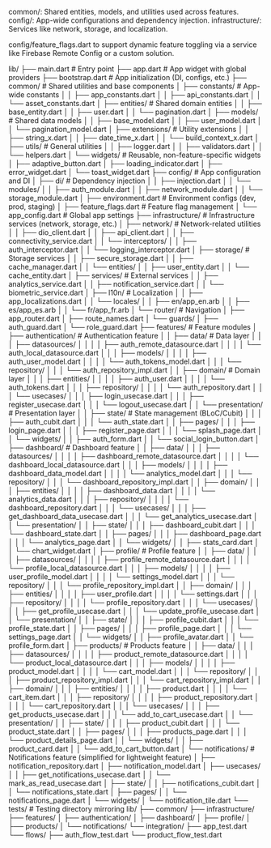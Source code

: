 common/: Shared entities, models, and utilities used across features.
config/: App-wide configurations and dependency injection.
infrastructure/: Services like network, storage, and localization.

config/feature_flags.dart to support dynamic feature toggling via a service like Firebase Remote Config or a custom solution.

lib/
├── main.dart # Entry point
├── app.dart # App widget with global providers
├── bootstrap.dart # App initialization (DI, configs, etc.)
├── common/ # Shared utilities and base components
│ ├── constants/ # App-wide constants
│ │ ├── app_constants.dart
│ │ ├── api_constants.dart
│ │ └── asset_constants.dart
│ ├── entities/ # Shared domain entities
│ │ ├── base_entity.dart
│ │ ├── user.dart
│ │ └── pagination.dart
│ ├── models/ # Shared data models
│ │ ├── base_model.dart
│ │ ├── user_model.dart
│ │ └── pagination_model.dart
│ ├── extensions/ # Utility extensions
│ │ ├── string_x.dart
│ │ ├── date_time_x.dart
│ │ └── build_context_x.dart
│ ├── utils/ # General utilities
│ │ ├── logger.dart
│ │ ├── validators.dart
│ │ └── helpers.dart
│ └── widgets/ # Reusable, non-feature-specific widgets
│ ├── adaptive_button.dart
│ ├── loading_indicator.dart
│ ├── error_widget.dart
│ └── toast_widget.dart
├── config/ # App configuration and DI
│ ├── di/ # Dependency injection
│ │ ├── injection.dart
│ │ └── modules/
│ │ ├── auth_module.dart
│ │ ├── network_module.dart
│ │ └── storage_module.dart
│ ├── environment.dart # Environment configs (dev, prod, staging)
│ ├── feature_flags.dart # Feature flag management
│ └── app_config.dart # Global app settings
├── infrastructure/ # Infrastructure services (network, storage, etc.)
│ ├── network/ # Network-related utilities
│ │ ├── dio_client.dart
│ │ ├── api_client.dart
│ │ ├── connectivity_service.dart
│ │ └── interceptors/
│ │ ├── auth_interceptor.dart
│ │ └── logging_interceptor.dart
│ ├── storage/ # Storage services
│ │ ├── secure_storage.dart
│ │ ├── cache_manager.dart
│ │ └── entities/
│ │ ├── user_entity.dart
│ │ └── cache_entity.dart
│ ├── services/ # External services
│ │ ├── analytics_service.dart
│ │ ├── notification_service.dart
│ │ └── biometric_service.dart
│ ├── l10n/ # Localization
│ │ ├── app_localizations.dart
│ │ └── locales/
│ │ ├── en/app_en.arb
│ │ ├── es/app_es.arb
│ │ └── fr/app_fr.arb
│ └── router/ # Navigation
│ ├── app_router.dart
│ ├── route_names.dart
│ └── guards/
│ ├── auth_guard.dart
│ └── role_guard.dart
├── features/ # Feature modules
│ ├── authentication/ # Authentication feature
│ │ ├── data/ # Data layer
│ │ │ ├── datasources/
│ │ │ │ ├── auth_remote_datasource.dart
│ │ │ │ └── auth_local_datasource.dart
│ │ │ ├── models/
│ │ │ │ ├── auth_user_model.dart
│ │ │ │ └── auth_tokens_model.dart
│ │ │ └── repository/
│ │ │ └── auth_repository_impl.dart
│ │ ├── domain/ # Domain layer
│ │ │ ├── entities/
│ │ │ │ ├── auth_user.dart
│ │ │ │ └── auth_tokens.dart
│ │ │ ├── repository/
│ │ │ │ └── auth_repository.dart
│ │ │ └── usecases/
│ │ │ ├── login_usecase.dart
│ │ │ ├── register_usecase.dart
│ │ │ └── logout_usecase.dart
│ │ └── presentation/ # Presentation layer
│ │ ├── state/ # State management (BLoC/Cubit)
│ │ │ ├── auth_cubit.dart
│ │ │ └── auth_state.dart
│ │ ├── pages/
│ │ │ ├── login_page.dart
│ │ │ ├── register_page.dart
│ │ │ └── splash_page.dart
│ │ └── widgets/
│ │ ├── auth_form.dart
│ │ └── social_login_button.dart
│ ├── dashboard/ # Dashboard feature
│ │ ├── data/
│ │ │ ├── datasources/
│ │ │ │ ├── dashboard_remote_datasource.dart
│ │ │ │ └── dashboard_local_datasource.dart
│ │ │ ├── models/
│ │ │ │ ├── dashboard_data_model.dart
│ │ │ │ └── analytics_model.dart
│ │ │ └── repository/
│ │ │ └── dashboard_repository_impl.dart
│ │ ├── domain/
│ │ │ ├── entities/
│ │ │ │ ├── dashboard_data.dart
│ │ │ │ └── analytics_data.dart
│ │ │ ├── repository/
│ │ │ │ └── dashboard_repository.dart
│ │ │ └── usecases/
│ │ │ ├── get_dashboard_data_usecase.dart
│ │ │ └── get_analytics_usecase.dart
│ │ └── presentation/
│ │ ├── state/
│ │ │ ├── dashboard_cubit.dart
│ │ │ └── dashboard_state.dart
│ │ ├── pages/
│ │ │ ├── dashboard_page.dart
│ │ │ └── analytics_page.dart
│ │ └── widgets/
│ │ ├── stats_card.dart
│ │ └── chart_widget.dart
│ ├── profile/ # Profile feature
│ │ ├── data/
│ │ │ ├── datasources/
│ │ │ │ ├── profile_remote_datasource.dart
│ │ │ │ └── profile_local_datasource.dart
│ │ │ ├── models/
│ │ │ │ ├── user_profile_model.dart
│ │ │ │ └── settings_model.dart
│ │ │ └── repository/
│ │ │ └── profile_repository_impl.dart
│ │ ├── domain/
│ │ │ ├── entities/
│ │ │ │ ├── user_profile.dart
│ │ │ │ └── settings.dart
│ │ │ ├── repository/
│ │ │ │ └── profile_repository.dart
│ │ │ └── usecases/
│ │ │ ├── get_profile_usecase.dart
│ │ │ └── update_profile_usecase.dart
│ │ └── presentation/
│ │ ├── state/
│ │ │ ├── profile_cubit.dart
│ │ │ └── profile_state.dart
│ │ ├── pages/
│ │ │ ├── profile_page.dart
│ │ │ └── settings_page.dart
│ │ └── widgets/
│ │ ├── profile_avatar.dart
│ │ └── profile_form.dart
│ ├── products/ # Products feature
│ │ ├── data/
│ │ │ ├── datasources/
│ │ │ │ ├── product_remote_datasource.dart
│ │ │ │ └── product_local_datasource.dart
│ │ │ ├── models/
│ │ │ │ ├── product_model.dart
│ │ │ │ └── cart_model.dart
│ │ │ └── repository/
│ │ │ ├── product_repository_impl.dart
│ │ │ └── cart_repository_impl.dart
│ │ ├── domain/
│ │ │ ├── entities/
│ │ │ │ ├── product.dart
│ │ │ │ └── cart_item.dart
│ │ │ ├── repository/
│ │ │ │ ├── product_repository.dart
│ │ │ │ └── cart_repository.dart
│ │ │ └── usecases/
│ │ │ ├── get_products_usecase.dart
│ │ │ └── add_to_cart_usecase.dart
│ │ └── presentation/
│ │ ├── state/
│ │ │ ├── product_cubit.dart
│ │ │ └── product_state.dart
│ │ ├── pages/
│ │ │ ├── products_page.dart
│ │ │ └── product_details_page.dart
│ │ └── widgets/
│ │ ├── product_card.dart
│ │ └── add_to_cart_button.dart
│ └── notifications/ # Notifications feature (simplified for lightweight feature)
│ ├── notification_repository.dart
│ ├── notification_model.dart
│ ├── usecases/
│ │ ├── get_notifications_usecase.dart
│ │ └── mark_as_read_usecase.dart
│ ├── state/
│ │ ├── notifications_cubit.dart
│ │ └── notifications_state.dart
│ ├── pages/
│ │ └── notifications_page.dart
│ └── widgets/
│ └── notification_tile.dart
└── tests/ # Testing directory mirroring lib/
├── common/
├── infrastructure/
├── features/
│ ├── authentication/
│ ├── dashboard/
│ ├── profile/
│ ├── products/
│ └── notifications/
└── integration/
├── app_test.dart
└── flows/
├── auth_flow_test.dart
└── product_flow_test.dart
